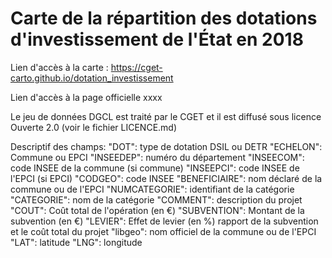 # Carte de la répartition des dotations d'investissement de l'État en 2018

Lien d'accès à la carte :
https://cget-carto.github.io/dotation_investissement

Lien d'accès à la page officielle
xxxx

Le jeu de données DGCL est traité par le CGET et il est diffusé sous licence Ouverte 2.0 (voir le fichier LICENCE.md)

Descriptif des champs:
"DOT": type de dotation DSIL ou DETR
"ECHELON": Commune ou EPCI
"INSEEDEP": numéro du département 
"INSEECOM": code INSEE de la commune (si commune) 
"INSEEPCI": code INSEE de l'EPCI (si EPCI)
"CODGEO": code INSEE 
"BENEFICIAIRE": nom déclaré de la commune ou de l'EPCI
"NUMCATEGORIE": identifiant de la catégorie 
"CATEGORIE": nom de la catégorie
"COMMENT": description du projet 
"COUT": Coût total de l'opération (en €)
"SUBVENTION": Montant de la subvention (en €)
"LEVIER": Effet de levier (en %) rapport de la subvention et le coût total du projet
"libgeo": nom officiel de la commune ou de l'EPCI 
"LAT": latitude 
"LNG": longitude 


